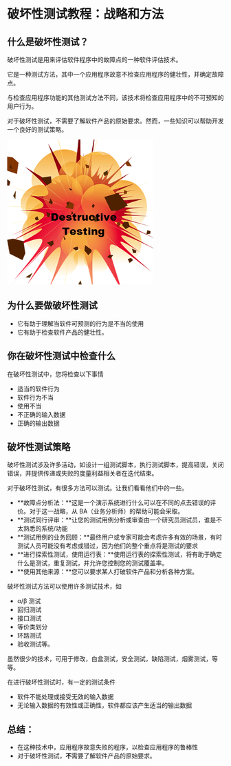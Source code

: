 # 破坏性测试教程：战略和方法

## 什么是破坏性测试？

破坏性测试是用来评估软件程序中的故障点的一种软件评估技术。

它是一种测试方法，其中一个应用程序故意不检查应用程序的健壮性，并确定故障点。

与检查应用程序功能的其他测试方法不同，该技术将检查应用程序中的不可预知的用户行为。

对于破坏性测试，不需要了解软件产品的原始要求。然而，一些知识可以帮助开发一个良好的测试策略。

![](./images/032816_1242_Destructive1.png)

## 为什么要做破坏性测试

- 它有助于理解当软件可预测的行为是不当的使用
- 它有助于检查软件产品的健壮性。

## 你在破坏性测试中检查什么

在破坏性测试中，您将检查以下事情

- 适当的软件行为
- 软件行为不当
- 使用不当
- 不正确的输入数据
- 正确的输出数据

## 破坏性测试策略

破坏性测试涉及许多活动，如设计一组测试脚本，执行测试脚本，提高错误，关闭错误，并提供传递或失败的度量利益相关者在迭代结束。

对于破坏性测试，有很多方法可以测试。让我们看看他们中的一些。

- **故障点分析法：**这是一个演示系统进行什么可以在不同的点去错误的评价。对于这一战略，从 BA（业务分析师）的帮助可能会采取。
- **测试同行评审：**让您的测试用例分析或审查由一个研究员测试员，谁是不太熟悉的系统/功能
- **测试用例的业务回顾：**最终用户或专家可能会考虑许多有效的场景，有时测试人员可能没有考虑或错过，因为他们的整个重点将是测试的要求
- **进行探索性测试，使用运行表：**使用运行表的探索性测试，将有助于确定什么是测试，重复测试，并允许您控制您的测试覆盖率。
- **使用其他来源：**您可以要求某人打破软件产品和分析各种方案。

破坏性测试方法可以使用许多测试技术，如

- α/β 测试
- 回归测试
- 接口测试
- 等价类划分
- 环路测试
- 验收测试等。

虽然很少的技术，可用于修改，白盒测试，安全测试，缺陷测试，烟雾测试，等等。

在进行破坏性测试时，有一定的测试条件

- 软件不能处理或接受无效的输入数据
- 无论输入数据的有效性或正确性，软件都应该产生适当的输出数据

## 总结：

- 在这种技术中，应用程序故意失败的程序，以检查应用程序的鲁棒性
- 对于破坏性测试，**不**需要了解软件产品的原始要求。